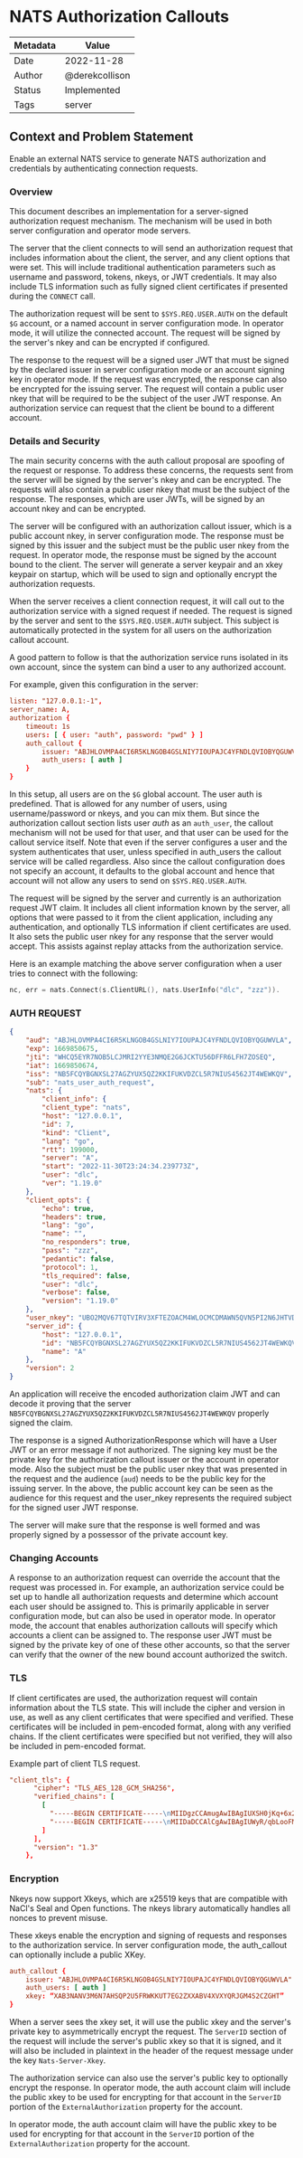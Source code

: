 # NATS Authorization Callouts

| Metadata | Value          |
| -------- | -------------- |
| Date     | 2022-11-28     |
| Author   | @derekcollison |
| Status   | Implemented    |
| Tags     | server         |

## Context and Problem Statement

Enable an external NATS service to generate NATS authorization and credentials
by authenticating connection requests.

### Overview

This document describes an implementation for a server-signed authorization
request mechanism. The mechanism will be used in both server configuration and
operator mode servers.

The server that the client connects to will send an authorization request that
includes information about the client, the server, and any client options that
were set. This will include traditional authentication parameters such as
username and password, tokens, nkeys, or JWT credentials. It may also include
TLS information such as fully signed client certificates if presented during the
`CONNECT` call.

The authorization request will be sent to `$SYS.REQ.USER.AUTH` on the default
`$G` account, or a named account in server configuration mode. In operator mode,
it will utilize the connected account. The request will be signed by the
server's nkey and can be encrypted if configured.

The response to the request will be a signed user JWT that must be signed by the
declared issuer in server configuration mode or an account signing key in
operator mode. If the request was encrypted, the response can also be encrypted
for the issuing server. The request will contain a public user nkey that will be
required to be the subject of the user JWT response. An authorization service
can request that the client be bound to a different account.

### Details and Security

The main security concerns with the auth callout proposal are spoofing of the
request or response. To address these concerns, the requests sent from the
server will be signed by the server's nkey and can be encrypted. The requests
will also contain a public user nkey that must be the subject of the response.
The responses, which are user JWTs, will be signed by an account nkey and can be
encrypted.

The server will be configured with an authorization callout issuer, which is a
public account nkey, in server configuration mode. The response must be signed
by this issuer and the subject must be the public user nkey from the request. In
operator mode, the response must be signed by the account bound to the client.
The server will generate a server keypair and an xkey keypair on startup, which
will be used to sign and optionally encrypt the authorization requests.

When the server receives a client connection request, it will call out to the
authorization service with a signed request if needed. The request is signed by
the server and sent to the `$SYS.REQ.USER.AUTH` subject. This subject is
automatically protected in the system for all users on the authorization callout
account.

A good pattern to follow is that the authorization service runs isolated in its
own account, since the system can bind a user to any authorized account.

For example, given this configuration in the server:

```conf
listen: "127.0.0.1:-1",
server_name: A,
authorization {
    timeout: 1s
    users: [ { user: "auth", password: "pwd" } ]
    auth_callout {
        issuer: "ABJHLOVMPA4CI6R5KLNGOB4GSLNIY7IOUPAJC4YFNDLQVIOBYQGUWVLA"
        auth_users: [ auth ]
    }
}
```

In this setup, all users are on the `$G` global account. The user auth is
predefined. That is allowed for any number of users, using username/password or
nkeys, and you can mix them. But since the authorization callout section lists
user _auth_ as an `auth_user`, the callout mechanism will not be used for that
user, and that user can be used for the callout service itself. Note that even
if the server configures a user and the system authenticates that user, unless
specified in auth_users the callout service will be called regardless. Also
since the callout configuration does not specify an account, it defaults to the
global account and hence that account will not allow any users to send on
`$SYS.REQ.USER.AUTH`.

The request will be signed by the server and currently is an authorization
request JWT claim. It includes all client information known by the server, all
options that were passed to it from the client application, including any
authentication, and optionally TLS information if client certificates are used.
It also sets the public user nkey for any response that the server would accept.
This assists against replay attacks from the authorization service.

Here is an example matching the above server configuration when a user tries to
connect with the following:

```go
nc, err = nats.Connect(s.ClientURL(), nats.UserInfo("dlc", "zzz")).
```

### AUTH REQUEST

```json
{
    "aud": "ABJHLOVMPA4CI6R5KLNGOB4GSLNIY7IOUPAJC4YFNDLQVIOBYQGUWVLA",
    "exp": 1669850675,
    "jti": "WHCQ5EYR7NOB5LCJMRI2YYE3NMQE2G6JCKTU56DFFR6LFH7ZOSEQ",
    "iat": 1669850674,
    "iss": "NB5FCQYBGNXSL27AGZYUX5QZ2KKIFUKVDZCL5R7NIUS4562JT4WEWKQV",
    "sub": "nats_user_auth_request",
    "nats": {
        "client_info": {
        "client_type": "nats",
        "host": "127.0.0.1",
        "id": 7,
        "kind": "Client",
        "lang": "go",
        "rtt": 199000,
        "server": "A",
        "start": "2022-11-30T23:24:34.239773Z",
        "user": "dlc",
        "ver": "1.19.0"
    },
    "client_opts": {
        "echo": true,
        "headers": true,
        "lang": "go",
        "name": "",
        "no_responders": true,
        "pass": "zzz",
        "pedantic": false,
        "protocol": 1,
        "tls_required": false,
        "user": "dlc",
        "verbose": false,
        "version": "1.19.0"
    },
    "user_nkey": "UBO2MQV67TQTVIRV3XFTEZOACM4WLOCMCDMAWN5QVN5PI2N6JHTVDRON",
    "server_id": {
        "host": "127.0.0.1",
        "id": "NB5FCQYBGNXSL27AGZYUX5QZ2KKIFUKVDZCL5R7NIUS4562JT4WEWKQV",
        "name": "A"
    },
    "version": 2
}
```

An application will receive the encoded authorization claim JWT and can decode
it proving that the server
`NB5FCQYBGNXSL27AGZYUX5QZ2KKIFUKVDZCL5R7NIUS4562JT4WEWKQV` properly signed the
claim.

The response is a signed AuthorizationResponse which will have a User JWT or an
error message if not authorized. The signing key must be the private key for the
authorization callout issuer or the account in operator mode. Also the subject
must be the public user nkey that was presented in the request and the audience
(`aud`) needs to be the public key for the issuing server. In the above, the
public account key can be seen as the audience for this request and the
user_nkey represents the required subject for the signed user JWT response.

The server will make sure that the response is well formed and was properly
signed by a possessor of the private account key.

### Changing Accounts

A response to an authorization request can override the account that the request
was processed in. For example, an authorization service could be set up to
handle all authorization requests and determine which account each user should
be assigned to. This is primarily applicable in server configuration mode, but
can also be used in operator mode. In operator mode, the account that enables
authorization callouts will specify which accounts a client can be assigned to.
The response user JWT must be signed by the private key of one of these other
accounts, so that the server can verify that the owner of the new bound account
authorized the switch.

### TLS

If client certificates are used, the authorization request will contain
information about the TLS state. This will include the cipher and version in
use, as well as any client certificates that were specified and verified. These
certificates will be included in pem-encoded format, along with any verified
chains. If the client certificates were specified but not verified, they will
also be included in pem-encoded format.

Example part of client TLS request.

```conf
"client_tls": {
      "cipher": "TLS_AES_128_GCM_SHA256",
      "verified_chains": [
        [
          "-----BEGIN CERTIFICATE-----\nMIIDgzCCAmugAwIBAgIUXSH0jKq+6x2WG4RHqN8tATdptokwDQYJKoZIhvcNAQEL\nBQAwTDEkMCIGA1UEChMbU3luYWRpYSBDb21tdW5pY2F0aW9ucyBJbmMuMRAwDgYD\nVQQLEwdOQVRTLmlvMRIwEAYDVQQDEwlsb2NhbGhvc3QwHhcNMTkwMjA0MTk1ODAw\nWhcNMjQwMjAzMTk1ODAwWjAlMQ0wCwYDVQQLEwRDTkNGMRQwEgYDVQQDEwtleGFt\ncGxlLmNvbTCCASIwDQYJKoZIhvcNAQEBBQADggEPADCCAQoCggEBAKUb4UO/JFov\n4DdQ1rk65NL4Uumb2tVNU3R77adJb84GKsu2e5iBJF+rVWcSFe0V6zlrvghlrZAm\n/N7qULnWHbBam7Tkm4bJnrqQLCj3j2EkSbmGnwUoTThEPlD/sRECTr/Swhxhc/Lp\nHBfV1yQJaNHOXujwy5iz2zDOzZsmZaixpFxIGXGRBBvgWsX0e+YGKDg58ZJr6cfB\nfZ1yqQ5SETT/QNokyFp2tAF/6+37Ir7wSQsI/Y94/YOYJhLq0+aFXgmsmujetDVU\nmzLoOFBe9DRdhALcPEyiGre9wE3YH/hBWOMDtsXXHjPTjIrq651dxTDhzH1NePK3\nRWx2/fcyLqcCAwEAAaOBgzCBgDAOBgNVHQ8BAf8EBAMCBaAwEwYDVR0lBAwwCgYI\nKwYBBQUHAwIwDAYDVR0TAQH/BAIwADAdBgNVHQ4EFgQUoS4dpE8Slaffykf+cVSc\ng7IXvcYwHwYDVR0jBBgwFoAUbwbb4b9Hyi/JdmgKO0hyj272GsswCwYDVR0RBAQw\nAoIAMA0GCSqGSIb3DQEBCwUAA4IBAQChjRkAiIuEXco4AkdoLO4wSN0i0b/toZ9b\nU6X91UPCOQMYGLqe81DFYh3JE/+YjrwQYZz5Yb/vRVBC2HmTYkBXdP/74kRu4LCz\ncdiVimz4GF2cBfFdxadNEJTQ8GW0fPtOIVwDZtJlNwi7ep58uR9Zld6Zo7FLRSzx\nPtzBP6eEtwMJtVCk6PFluA7MY7k4c/TUW8bK0m9ybHIB8nqKuSWhZQBLdOhISyBz\n/12xzX3An1NUpUaJnnD6ypEyfd8nZC0oAFC6+SAUMBWxcWYvhE5zcMaZQ3YtJUiC\n0gR5d0Z1sjPYsq4KPow7IaTnzu3+0nLjZUHdU9RMfehJAxgBm3x0\n-----END CERTIFICATE-----\n",
          "-----BEGIN CERTIFICATE-----\nMIIDaDCCAlCgAwIBAgIUWyR/qbLooFMu+VcvmQhLAjokntQwDQYJKoZIhvcNAQEL\nBQAwTDEkMCIGA1UEChMbU3luYWRpYSBDb21tdW5pY2F0aW9ucyBJbmMuMRAwDgYD\nVQQLEwdOQVRTLmlvMRIwEAYDVQQDEwlsb2NhbGhvc3QwHhcNMTkwMjA0MTk1MDAw\nWhcNMjQwMjAzMTk1MDAwWjBMMSQwIgYDVQQKExtTeW5hZGlhIENvbW11bmljYXRp\nb25zIEluYy4xEDAOBgNVBAsTB05BVFMuaW8xEjAQBgNVBAMTCWxvY2FsaG9zdDCC\nASIwDQYJKoZIhvcNAQEBBQADggEPADCCAQoCggEBAN9ryA3PTdAPjC2VQkjy9JXJ\nbOq2GpvGU+2/gC3TNRXOPJ5ZVy4svV8C9VA9t8gIbQHTYMzBFxyGz0+a/9+DEXot\ncrcVvsqaE5mewU9yjifDqUCGqOn9fo/zsYwD96KYtukEZ73D1Pyv+7EmkHNYqBKB\n4/1gY/7AuuBcNp5bSpC4isGySZlL0wDjURyjfInrbDdMZi3QK2lPZP1okLZG5SCX\n7pQM9riHwnzN94HINTzLTUdjxDBrm0Av9HCEeGT+iXwtXIhNaTkxjEy3a6b2saVl\nwcaqcZbdGmJVgoncNlA3+277BPOAfbw4X5nGATaWPWxStkqeuhSaxahbCLNJGJcC\nAwEAAaNCMEAwDgYDVR0PAQH/BAQDAgEGMA8GA1UdEwEB/wQFMAMBAf8wHQYDVR0O\nBBYEFG8G2+G/R8ovyXZoCjtIco9u9hrLMA0GCSqGSIb3DQEBCwUAA4IBAQBmuKij\nsa+RKEoSVrdUWYwAhQJd17I1crhyLjzk3c5k4cXSIUM0XlGK81GZdPRV5EVym7FN\nn8rhjAYizFykFbIcmiUrNa73jm2QTdMiL8WEzywNB0/X+XSJd+I1VeWOvYJMPTiY\nKH/vcNYugVeWUzn6EF+iWnlpS9IHxcDvm6yjMJ242+KQWO7DGkHzbadB/BcryAdz\nv6oBlHTJoPqgHUwaHfnTfqCQPTaTACUSFGNEnLuuXvLbbhZlpmLHRoqBiwpa0YQW\n1EAICjLa6q5vSDSBrYJL2tIZz2vv/powIWMU1tdGFSALtpMucUH5Opi0Eaa+3cQB\nfvl1Mck/CPY8e4/j\n-----END CERTIFICATE-----\n"
        ]
      ],
      "version": "1.3"
    },
```

### Encryption

Nkeys now support Xkeys, which are x25519 keys that are compatible with NaCl's
Seal and Open functions. The nkeys library automatically handles all nonces to
prevent misuse.

These xkeys enable the encryption and signing of requests and responses to the
authorization service. In server configuration mode, the auth_callout can
optionally include a public XKey.

```conf
auth_callout {
	issuer: "ABJHLOVMPA4CI6R5KLNGOB4GSLNIY7IOUPAJC4YFNDLQVIOBYQGUWVLA"
	auth_users: [ auth ]
	xkey: “XAB3NANV3M6N7AHSQP2U5FRWKKUT7EG2ZXXABV4XVXYQRJGM4S2CZGHT”
}
```

When a server sees the xkey set, it will use the public xkey and the server's
private key to asymmetrically encrypt the request. The `ServerID` section of the
request will include the server's public xkey so that it is signed, and it will
also be included in plaintext in the header of the request message under the key
`Nats-Server-Xkey`.

The authorization service can also use the server's public key to optionally
encrypt the response. In operator mode, the auth account claim will include the
public xkey to be used for encrypting for that account in the `ServerID` portion
of the `ExternalAuthorization` property for the account.

In operator mode, the auth account claim will have the public xkey to be used
for encrypting for that account in the `ServerID` portion of the
`ExternalAuthorization` property for the account.

